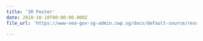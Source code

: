 ```yaml
---
title: '3R Poster'
date: 2018-10-10T00:00:00.000Z
file_url: 'https://www-nea-gov-sg-admin.cwp.sg/docs/default-source/resource/3r-poster.pdf'

---
```




